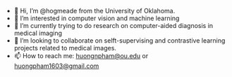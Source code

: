 - 👋 Hi, I’m @hogmeade from the University of Oklahoma.
- 👀 I’m interested in computer vision and machine learning
- 🌱 I’m currently trying to do research on computer-aided diagnosis in medical imaging
- 💞️ I’m looking to collaborate on selft-supervising and contrastive learning projects related to medical images.
- 📫 How to reach me: huongnpham@ou.edu or huongpham1603@gmail.com

<!---
hogmeade/hogmeade is a ✨ special ✨ repository because its `README.md` (this file) appears on your GitHub profile.
You can click the Preview link to take a look at your changes.
--->
